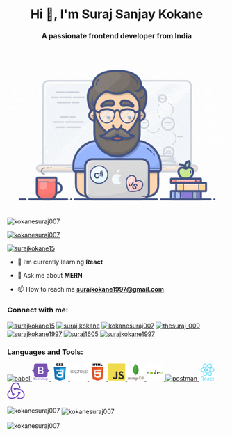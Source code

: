 <h1 align="center">Hi 👋, I'm Suraj Sanjay Kokane</h1>
<h3 align="center">A passionate frontend developer from India</h3>

<img src="https://raw.githubusercontent.com/itsferdiardiansa/itsferdiardiansa/master/icons/developer.gif" alt="Coding" width="600px" align="center" />

<p align="left"> <img src="https://komarev.com/ghpvc/?username=kokanesuraj007&label=Profile%20views&color=0e75b6&style=flat" alt="kokanesuraj007" /> </p>

<p align="left"> <a href="https://github.com/ryo-ma/github-profile-trophy"><img src="https://github-profile-trophy.vercel.app/?username=kokanesuraj007" alt="kokanesuraj007" /></a> </p>

<p align="left"> <a href="https://twitter.com/surajkokane15" target="blank"><img src="https://img.shields.io/twitter/follow/surajkokane15?logo=twitter&style=for-the-badge" alt="surajkokane15" /></a> </p>

- 🌱 I’m currently learning **React**

- 💬 Ask me about **MERN**

- 📫 How to reach me **surajkokane1997@gmail.com**

<h3 align="left">Connect with me:</h3>
<p align="left">
<a href="https://twitter.com/surajkokane15" target="blank"><img align="center" src="https://raw.githubusercontent.com/rahuldkjain/github-profile-readme-generator/master/src/images/icons/Social/twitter.svg" alt="surajkokane15" height="30" width="40" /></a>
<a href="https://linkedin.com/in/suraj kokane" target="blank"><img align="center" src="https://raw.githubusercontent.com/rahuldkjain/github-profile-readme-generator/master/src/images/icons/Social/linked-in-alt.svg" alt="suraj kokane" height="30" width="40" /></a>
<a href="https://codesandbox.com/kokanesuraj007" target="blank"><img align="center" src="https://raw.githubusercontent.com/rahuldkjain/github-profile-readme-generator/master/src/images/icons/Social/codesandbox.svg" alt="kokanesuraj007" height="30" width="40" /></a>
<a href="https://instagram.com/thesuraj_009" target="blank"><img align="center" src="https://raw.githubusercontent.com/rahuldkjain/github-profile-readme-generator/master/src/images/icons/Social/instagram.svg" alt="thesuraj_009" height="30" width="40" /></a>
<a href="https://www.hackerrank.com/surajkokane1997" target="blank"><img align="center" src="https://raw.githubusercontent.com/rahuldkjain/github-profile-readme-generator/master/src/images/icons/Social/hackerrank.svg" alt="surajkokane1997" height="30" width="40" /></a>
<a href="https://www.leetcode.com/suraj1605" target="blank"><img align="center" src="https://raw.githubusercontent.com/rahuldkjain/github-profile-readme-generator/master/src/images/icons/Social/leet-code.svg" alt="suraj1605" height="30" width="40" /></a>
<a href="https://www.hackerearth.com/surajkokane1997" target="blank"><img align="center" src="https://raw.githubusercontent.com/rahuldkjain/github-profile-readme-generator/master/src/images/icons/Social/hackerearth.svg" alt="surajkokane1997" height="30" width="40" /></a>
</p>

<h3 align="left">Languages and Tools:</h3>
<p align="left"> <a href="https://babeljs.io/" target="_blank" rel="noreferrer"> <img src="https://www.vectorlogo.zone/logos/babeljs/babeljs-icon.svg" alt="babel" width="40" height="40"/> </a> <a href="https://getbootstrap.com" target="_blank" rel="noreferrer"> <img src="https://raw.githubusercontent.com/devicons/devicon/master/icons/bootstrap/bootstrap-plain-wordmark.svg" alt="bootstrap" width="40" height="40"/> </a> <a href="https://www.w3schools.com/css/" target="_blank" rel="noreferrer"> <img src="https://raw.githubusercontent.com/devicons/devicon/master/icons/css3/css3-original-wordmark.svg" alt="css3" width="40" height="40"/> </a> <a href="https://expressjs.com" target="_blank" rel="noreferrer"> <img src="https://raw.githubusercontent.com/devicons/devicon/master/icons/express/express-original-wordmark.svg" alt="express" width="40" height="40"/> </a> <a href="https://www.w3.org/html/" target="_blank" rel="noreferrer"> <img src="https://raw.githubusercontent.com/devicons/devicon/master/icons/html5/html5-original-wordmark.svg" alt="html5" width="40" height="40"/> </a> <a href="https://developer.mozilla.org/en-US/docs/Web/JavaScript" target="_blank" rel="noreferrer"> <img src="https://raw.githubusercontent.com/devicons/devicon/master/icons/javascript/javascript-original.svg" alt="javascript" width="40" height="40"/> </a> <a href="https://www.mongodb.com/" target="_blank" rel="noreferrer"> <img src="https://raw.githubusercontent.com/devicons/devicon/master/icons/mongodb/mongodb-original-wordmark.svg" alt="mongodb" width="40" height="40"/> </a> <a href="https://nodejs.org" target="_blank" rel="noreferrer"> <img src="https://raw.githubusercontent.com/devicons/devicon/master/icons/nodejs/nodejs-original-wordmark.svg" alt="nodejs" width="40" height="40"/> </a> <a href="https://postman.com" target="_blank" rel="noreferrer"> <img src="https://www.vectorlogo.zone/logos/getpostman/getpostman-icon.svg" alt="postman" width="40" height="40"/> </a> <a href="https://reactjs.org/" target="_blank" rel="noreferrer"> <img src="https://raw.githubusercontent.com/devicons/devicon/master/icons/react/react-original-wordmark.svg" alt="react" width="40" height="40"/> </a> <a href="https://redux.js.org" target="_blank" rel="noreferrer"> <img src="https://raw.githubusercontent.com/devicons/devicon/master/icons/redux/redux-original.svg" alt="redux" width="40" height="40"/> </a> </p>

<p><img align="left" src="https://github-readme-stats.vercel.app/api/top-langs?username=kokanesuraj007&show_icons=true&locale=en&layout=compact" alt="kokanesuraj007" /></p>

<p>&nbsp;<img align="center" src="https://github-readme-stats.vercel.app/api?username=kokanesuraj007&show_icons=true&locale=en" alt="kokanesuraj007" /></p>

<p><img align="center" src="https://github-readme-streak-stats.herokuapp.com/?user=kokanesuraj007&" alt="kokanesuraj007" /></p>
